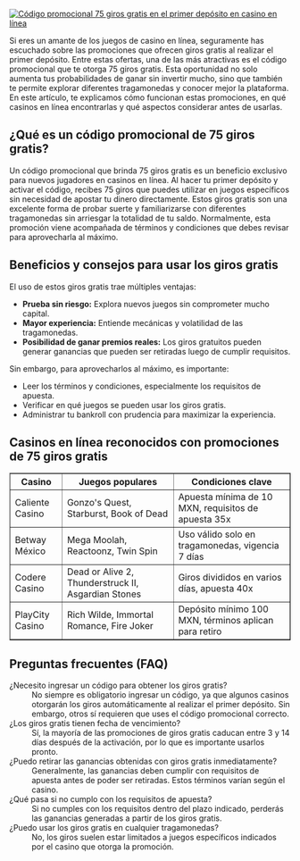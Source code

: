 [![Código promocional 75 giros gratis en el primer depósito en casino en línea](https://123-caf.pages.dev/gitsignup.png)](https://vrmoo.ru/Bt82HjjY)

<div>     <p>Si eres un amante de los juegos de casino en línea, seguramente has escuchado sobre las promociones que ofrecen giros gratis al realizar el primer depósito. Entre estas ofertas, una de las más atractivas es el código promocional que te otorga 75 giros gratis. Esta oportunidad no solo aumenta tus probabilidades de ganar sin invertir mucho, sino que también te permite explorar diferentes tragamonedas y conocer mejor la plataforma. En este artículo, te explicamos cómo funcionan estas promociones, en qué casinos en línea encontrarlas y qué aspectos considerar antes de usarlas.</p>      <h2>¿Qué es un código promocional de 75 giros gratis?</h2>     <p>Un código promocional que brinda 75 giros gratis es un beneficio exclusivo para nuevos jugadores en casinos en línea. Al hacer tu primer depósito y activar el código, recibes 75 giros que puedes utilizar en juegos específicos sin necesidad de apostar tu dinero directamente. Estos giros gratis son una excelente forma de probar suerte y familiarizarse con diferentes tragamonedas sin arriesgar la totalidad de tu saldo. Normalmente, esta promoción viene acompañada de términos y condiciones que debes revisar para aprovecharla al máximo.</p>      <h2>Beneficios y consejos para usar los giros gratis</h2>     <p>El uso de estos giros gratis trae múltiples ventajas:</p>     <ul>       <li><strong>Prueba sin riesgo:</strong> Explora nuevos juegos sin comprometer mucho capital.</li>       <li><strong>Mayor experiencia:</strong> Entiende mecánicas y volatilidad de las tragamonedas.</li>       <li><strong>Posibilidad de ganar premios reales:</strong> Los giros gratuitos pueden generar ganancias que pueden ser retiradas luego de cumplir requisitos.</li>     </ul>     <p>Sin embargo, para aprovecharlos al máximo, es importante:</p>     <ul>       <li>Leer los términos y condiciones, especialmente los requisitos de apuesta.</li>       <li>Verificar en qué juegos se pueden usar los giros gratis.</li>       <li>Administrar tu bankroll con prudencia para maximizar la experiencia.</li>     </ul>      <h2>Casinos en línea reconocidos con promociones de 75 giros gratis</h2>     <table border="1" cellpadding="8" cellspacing="0">       <thead>         <tr>           <th>Casino</th>           <th>Juegos populares</th>           <th>Condiciones clave</th>         </tr>       </thead>       <tbody>         <tr>           <td>Caliente Casino</td>           <td>Gonzo's Quest, Starburst, Book of Dead</td>           <td>Apuesta mínima de 10 MXN, requisitos de apuesta 35x</td>         </tr>         <tr>           <td>Betway México</td>           <td>Mega Moolah, Reactoonz, Twin Spin</td>           <td>Uso válido solo en tragamonedas, vigencia 7 días</td>         </tr>         <tr>           <td>Codere Casino</td>           <td>Dead or Alive 2, Thunderstruck II, Asgardian Stones</td>           <td>Giros divididos en varios días, apuesta 40x</td>         </tr>         <tr>           <td>PlayCity Casino</td>           <td>Rich Wilde, Immortal Romance, Fire Joker</td>           <td>Depósito mínimo 100 MXN, términos aplican para retiro</td>         </tr>       </tbody>     </table>      <h2>Preguntas frecuentes (FAQ)</h2>     <dl>       <dt>¿Necesito ingresar un código para obtener los giros gratis?</dt>       <dd>No siempre es obligatorio ingresar un código, ya que algunos casinos otorgarán los giros automáticamente al realizar el primer depósito. Sin embargo, otros sí requieren que uses el código promocional correcto.</dd>        <dt>¿Los giros gratis tienen fecha de vencimiento?</dt>       <dd>Sí, la mayoría de las promociones de giros gratis caducan entre 3 y 14 días después de la activación, por lo que es importante usarlos pronto.</dd>        <dt>¿Puedo retirar las ganancias obtenidas con giros gratis inmediatamente?</dt>       <dd>Generalmente, las ganancias deben cumplir con requisitos de apuesta antes de poder ser retiradas. Estos términos varían según el casino.</dd>        <dt>¿Qué pasa si no cumplo con los requisitos de apuesta?</dt>       <dd>Si no cumples con los requisitos dentro del plazo indicado, perderás las ganancias generadas a partir de los giros gratis.</dd>        <dt>¿Puedo usar los giros gratis en cualquier tragamonedas?</dt>       <dd>No, los giros suelen estar limitados a juegos específicos indicados por el casino que otorga la promoción.</dd>     </dl>   </div>